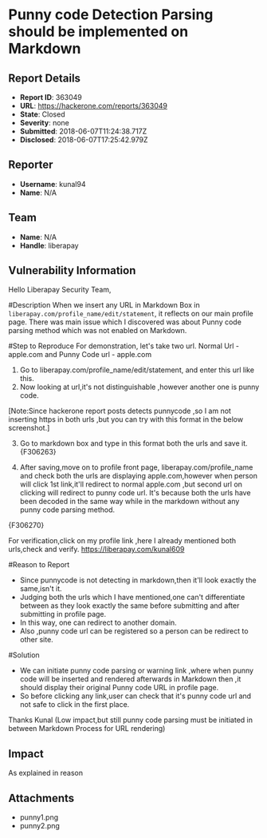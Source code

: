 # Punny code Detection Parsing should be implemented on Markdown 

## Report Details
- **Report ID**: 363049
- **URL**: https://hackerone.com/reports/363049
- **State**: Closed
- **Severity**: none
- **Submitted**: 2018-06-07T11:24:38.717Z
- **Disclosed**: 2018-06-07T17:25:42.979Z

## Reporter
- **Username**: kunal94
- **Name**: N/A

## Team
- **Name**: N/A
- **Handle**: liberapay

## Vulnerability Information
Hello Liberapay Security Team,

#Description 
When we insert any URL in Markdown Box in `liberapay.com/profile_name/edit/statement`, it reflects on our main profile page. 
There was main issue which I discovered was about Punny code parsing method which was not enabled on Markdown.

#Step to Reproduce
For demonstration, let's take two url.
Normal Url - apple.com and Punny Code url - аррlе.com

1) Go to liberapay.com/profile_name/edit/statement, and enter this url like this.
2) Now looking at url,it's not distinguishable ,however another one is punny code.

[Note:Since hackerone report posts detects punnycode ,so I am not inserting https in both urls ,but you can try with this format in the below screenshot.]

3) Go to markdown box and type in this format both the urls and save it.
{F306263}

4) After saving,move on to profile front page, liberapay.com/profile_name and check both the urls are displaying apple.com,however when person will click 1st link,it'll redirect to normal apple.com ,but second url on clicking will redirect to punny code url.
It's because both the urls have been decoded in the same way while in the markdown without any punny code parsing method.

{F306270}

For verification,click on my profile link ,here I already mentioned both urls,check and verify.
https://liberapay.com/kunal609


#Reason to Report
+ Since punnycode is not detecting in markdown,then it'll look exactly the same,isn't it.
+ Judging both the urls which I have mentioned,one can't differentiate between as they look exactly the same before submitting and after submitting in profile page.
+ In this way, one can redirect to another domain.
+ Also ,punny code url can be registered so a person can be redirect to other site.



#Solution
+ We can initiate punny code parsing or warning link ,where when punny code will be inserted and rendered afterwards in Markdown then ,it should display their original Punny code URL in profile page.
+ So before clicking any link,user can check that it's punny code url and not safe to click in the first place.


Thanks
Kunal
(Low impact,but still punny code parsing must be initiated in between Markdown Process for URL rendering)

## Impact

As explained in reason

## Attachments
- punny1.png
- punny2.png
